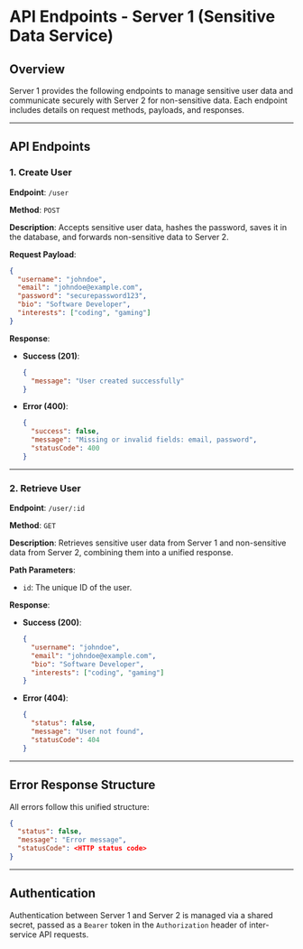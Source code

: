 # API Endpoints - Server 1 (Sensitive Data Service)

## Overview

Server 1 provides the following endpoints to manage sensitive user data and communicate securely with Server 2 for non-sensitive data. Each endpoint includes details on request methods, payloads, and responses.

---

## API Endpoints

### 1. **Create User**

**Endpoint**: `/user`

**Method**: `POST`

**Description**: Accepts sensitive user data, hashes the password, saves it in the database, and forwards non-sensitive data to Server 2.

**Request Payload**:

```json
{
  "username": "johndoe",
  "email": "johndoe@example.com",
  "password": "securepassword123",
  "bio": "Software Developer",
  "interests": ["coding", "gaming"]
}
```

**Response**:

- **Success (201)**:
  ```json
  {
    "message": "User created successfully"
  }
  ```
- **Error (400)**:
  ```json
  {
    "success": false,
    "message": "Missing or invalid fields: email, password",
    "statusCode": 400
  }
  ```

---

### 2. **Retrieve User**

**Endpoint**: `/user/:id`

**Method**: `GET`

**Description**: Retrieves sensitive user data from Server 1 and non-sensitive data from Server 2, combining them into a unified response.

**Path Parameters**:

- `id`: The unique ID of the user.

**Response**:

- **Success (200)**:
  ```json
  {
    "username": "johndoe",
    "email": "johndoe@example.com",
    "bio": "Software Developer",
    "interests": ["coding", "gaming"]
  }
  ```
- **Error (404)**:

  ```json
  {
    "status": false,
    "message": "User not found",
    "statusCode": 404
  }
  ```

---

## Error Response Structure

All errors follow this unified structure:

```json
{
  "status": false,
  "message": "Error message",
  "statusCode": <HTTP status code>
}
```

---

## Authentication

Authentication between Server 1 and Server 2 is managed via a shared secret, passed as a `Bearer` token in the `Authorization` header of inter-service API requests.
